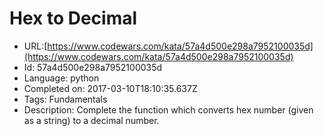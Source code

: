 # Hex to Decimal

 - URL:[https://www.codewars.com/kata/57a4d500e298a7952100035d](https://www.codewars.com/kata/57a4d500e298a7952100035d)
 - Id: 57a4d500e298a7952100035d
 - Language: python
 - Completed on: 2017-03-10T18:10:35.637Z
 - Tags: Fundamentals
 - Description:
Complete the function which converts hex number (given as a string) to a decimal number.
